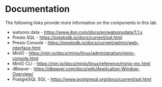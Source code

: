 # Documentation

The following links provide more information on the components in this lab.

* watsonx.data - <a href="https://www.ibm.com/docs/en/watsonxdata/1.1.x" target="_blank">https://www.ibm.com/docs/en/watsonxdata/1.1.x</a>
* Presto SQL - <a href="https://prestodb.io/docs/current/sql.html" target="_blank">https://prestodb.io/docs/current/sql.html</a>
* Presto Console - <a href="https://prestodb.io/docs/current/admin/web-interface.html" target="_blank">https://prestodb.io/docs/current/admin/web-interface.html</a>
* MinIO - <a href="https://min.io/docs/minio/linux/administration/minio-console.html" target="_blank">https://min.io/docs/minio/linux/administration/minio-console.html</a>
* MinIO CLI - <a href="https://min.io/docs/minio/linux/reference/minio-mc.html" target="_blank">https://min.io/docs/minio/linux/reference/minio-mc.html</a>
* dBeaver - <a href="https://dbeaver.com/docs/wiki/Application-Window-Overview/" target="_blank">https://dbeaver.com/docs/wiki/Application-Window-Overview/</a>
* PostgreSQL SQL - <a href="https://www.postgresql.org/docs/current/sql.html" target="_blank">https://www.postgresql.org/docs/current/sql.html</a>